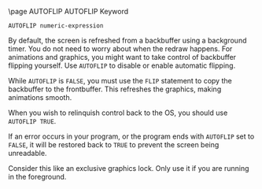 \page AUTOFLIP AUTOFLIP Keyword
```basic
AUTOFLIP numeric-expression
```
By default, the screen is refreshed from a backbuffer using a background timer. You do not need to worry about when the redraw happens. For animations and graphics, you might want to take control of backbuffer flipping yourself. Use `AUTOFLIP` to disable or enable automatic flipping.

While `AUTOFLIP` is `FALSE`, you must use the `FLIP` statement to copy the backbuffer to the frontbuffer. This refreshes the graphics, making animations smooth.

When you wish to relinquish control back to the OS, you should use `AUTOFLIP TRUE`.

If an error occurs in your program, or the program ends with `AUTOFLIP` set to `FALSE`, it will be restored back to `TRUE` to prevent the screen being unreadable.

Consider this like an exclusive graphics lock. Only use it if you are running in the foreground.

